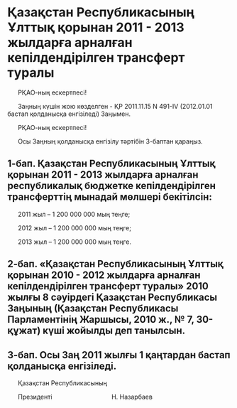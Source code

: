 # Қазақстан Республикасының Ұлттық қорынан 2011 - 2013 жылдарға арналған кепілдендірілген трансферт туралы

      РҚАО-ның ескертпесі!

      Заңның күшін жою көзделген - ҚР 2011.11.15 N 491-IV (2012.01.01 бастап қолданысқа енгізіледі) Заңымен.

      РҚАО-ның ескертпесі!

      Осы Заңның қолданысқа енгізілу тәртібін 3-баптан қараңыз.

## 1-бап. Қазақстан Республикасының Ұлттық қорынан 2011 - 2013 жылдарға арналған республикалық бюджетке кепілдендірілген трансферттің мынадай мөлшері бекітілсін:

      2011 жыл – 1 200 000 000 мың теңге;

      2012 жыл – 1 200 000 000 мың теңге;

      2013 жыл – 1 200 000 000 мың теңге.

## 2-бап. «Қазақстан Республикасының Ұлттық қорынан 2010 - 2012 жылдарға арналған кепілдендірілген трансферт туралы» 2010 жылғы 8 сәуірдегі Қазақстан Республикасы Заңының (Қазақстан Республикасы Парламентінің Жаршысы, 2010 ж., № 7, 30-құжат) күші жойылды деп танылсын.

## 3-бап. Осы Заң 2011 жылғы 1 қаңтардан бастап қолданысқа енгізіледі.

      Қазақстан Республикасының

      Президенті                                  Н. Назарбаев

